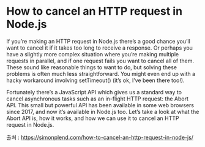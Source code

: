 # How to cancel an HTTP request in Node.js

If you’re making an HTTP request in Node.js there’s a good chance you’ll want to cancel it if it takes too long to receive a response. Or perhaps you have a slightly more complex situation where you’re making multiple requests in parallel, and if one request fails you want to cancel all of them. These sound like reasonable things to want to do, but solving these problems is often much less straightforward. You might even end up with a hacky workaround involving setTimeout() (it’s ok, I’ve been there too!).

Fortunately there’s a JavaScript API which gives us a standard way to cancel asynchronous tasks such as an in-flight HTTP request: the Abort API. This small but powerful API has been available in some web browsers since 2017, and now it’s available in Node.js too. Let’s take a look at what the Abort API is, how it works, and how we can use it to cancel an HTTP request in Node.js.

출처 : https://simonplend.com/how-to-cancel-an-http-request-in-node-js/